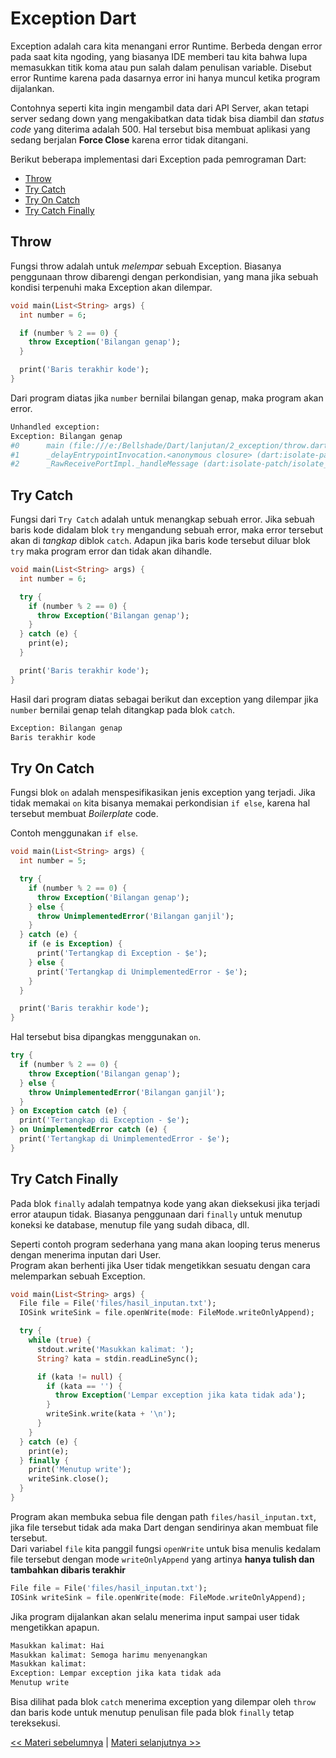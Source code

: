 # Exception Dart

Exception adalah cara kita menangani error Runtime.
Berbeda dengan error pada saat kita ngoding, yang biasanya IDE memberi tau kita bahwa lupa memasukkan titik koma atau pun salah dalam penulisan variable.
Disebut error Runtime karena pada dasarnya error ini hanya muncul ketika program dijalankan.

Contohnya seperti kita ingin mengambil data dari API Server, akan tetapi server sedang down yang mengakibatkan data tidak bisa diambil dan _status code_ yang diterima adalah 500.
Hal tersebut bisa membuat aplikasi yang sedang berjalan **Force Close** karena error tidak ditangani.

Berikut beberapa implementasi dari Exception pada pemrograman Dart:

- [Throw](#throw)
- [Try Catch](#try-catch)
- [Try On Catch](#try-on-catch)
- [Try Catch Finally](#try-catch-finally)

## Throw

Fungsi throw adalah untuk _melempar_ sebuah Exception.
Biasanya penggunaan throw dibarengi dengan perkondisian, yang mana jika sebuah kondisi terpenuhi maka Exception akan dilempar.

```dart
void main(List<String> args) {
  int number = 6;

  if (number % 2 == 0) {
    throw Exception('Bilangan genap');
  }

  print('Baris terakhir kode');
}
```

Dari program diatas jika `number` bernilai bilangan genap, maka program akan error.

```bash
Unhandled exception:
Exception: Bilangan genap
#0      main (file:///e:/Bellshade/Dart/lanjutan/2_exception/throw.dart:5:5)
#1      _delayEntrypointInvocation.<anonymous closure> (dart:isolate-patch/isolate_patch.dart:281:32)
#2      _RawReceivePortImpl._handleMessage (dart:isolate-patch/isolate_patch.dart:184:12)
```

## Try Catch

Fungsi dari `Try Catch` adalah untuk menangkap sebuah error.
Jika sebuah baris kode didalam blok `try` mengandung sebuah error, maka error tersebut akan di _tangkap_ diblok `catch`.
Adapun jika baris kode tersebut diluar blok `try` maka program error dan tidak akan dihandle.

```dart
void main(List<String> args) {
  int number = 6;

  try {
    if (number % 2 == 0) {
      throw Exception('Bilangan genap');
    }
  } catch (e) {
    print(e);
  }

  print('Baris terakhir kode');
}
```

Hasil dari program diatas sebagai berikut dan exception yang dilempar jika `number` bernilai genap telah ditangkap pada blok `catch`.

```bash
Exception: Bilangan genap
Baris terakhir kode
```

## Try On Catch

Fungsi blok `on` adalah menspesifikasikan jenis exception yang terjadi.
Jika tidak memakai `on` kita bisanya memakai perkondisian `if else`, karena hal tersebut membuat _Boilerplate_ code.

Contoh menggunakan `if else`.

```dart
void main(List<String> args) {
  int number = 5;

  try {
    if (number % 2 == 0) {
      throw Exception('Bilangan genap');
    } else {
      throw UnimplementedError('Bilangan ganjil');
    }
  } catch (e) {
    if (e is Exception) {
      print('Tertangkap di Exception - $e');
    } else {
      print('Tertangkap di UnimplementedError - $e');
    }
  }

  print('Baris terakhir kode');
}
```

Hal tersebut bisa dipangkas menggunakan `on`.

```dart
try {
  if (number % 2 == 0) {
    throw Exception('Bilangan genap');
  } else {
    throw UnimplementedError('Bilangan ganjil');
  }
} on Exception catch (e) {
  print('Tertangkap di Exception - $e');
} on UnimplementedError catch (e) {
  print('Tertangkap di UnimplementedError - $e');
}
```

## Try Catch Finally

Pada blok `finally` adalah tempatnya kode yang akan dieksekusi jika terjadi error ataupun tidak.
Biasanya penggunaan dari `finally` untuk menutup koneksi ke database, menutup file yang sudah dibaca, dll.

Seperti contoh program sederhana yang mana akan looping terus menerus dengan menerima inputan dari User.<br/>
Program akan berhenti jika User tidak mengetikkan sesuatu dengan cara melemparkan sebuah Exception.

```dart
void main(List<String> args) {
  File file = File('files/hasil_inputan.txt');
  IOSink writeSink = file.openWrite(mode: FileMode.writeOnlyAppend);

  try {
    while (true) {
      stdout.write('Masukkan kalimat: ');
      String? kata = stdin.readLineSync();

      if (kata != null) {
        if (kata == '') {
          throw Exception('Lempar exception jika kata tidak ada');
        }
        writeSink.write(kata + '\n');
      }
    }
  } catch (e) {
    print(e);
  } finally {
    print('Menutup write');
    writeSink.close();
  }
}
```

Program akan membuka sebua file dengan path `files/hasil_inputan.txt`, jika file tersebut tidak ada maka Dart dengan sendirinya akan membuat file tersebut.<br/>
Dari variabel `file` kita panggil fungsi `openWrite` untuk bisa menulis kedalam file tersebut dengan mode `writeOnlyAppend` yang artinya **hanya tulish dan tambahkan dibaris terakhir**

```dart
File file = File('files/hasil_inputan.txt');
IOSink writeSink = file.openWrite(mode: FileMode.writeOnlyAppend);
```

Jika program dijalankan akan selalu menerima input sampai user tidak mengetikkan apapun.

```bash
Masukkan kalimat: Hai
Masukkan kalimat: Semoga harimu menyenangkan
Masukkan kalimat:
Exception: Lempar exception jika kata tidak ada
Menutup write
```

Bisa dilihat pada blok `catch` menerima exception yang dilempar oleh `throw` dan baris kode untuk menutup penulisan file pada blok `finally` tetap tereksekusi.

[<< Materi sebelumnya](/lanjutan/1_async/) | [Materi selanjutnya >>](/lanjutan/3_class/)
